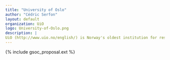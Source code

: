 ```yaml
---
title: "University of Oslo"
author: "Cédric Serfon"
layout: default
organization: UiO
logo: University-of-Oslo.png
description: |
UiO (http://www.uio.no/english/) is Norway's oldest institution for research and higher education, with 28,000 students and 6,000 employees. 
---
```


{% include gsoc_proposal.ext %}
